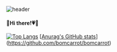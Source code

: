 ![header](https://capsule-render.vercel.app/api?type=waving&color=0:81BEF7,100:2ECCFA&height=180&section=header&text=🐟🐠&fontSize=30&fontColor=585858&fontAlign=85)
<h4>🐰Hi there!💗🥕</h4>

[![Top Langs](https://github-readme-stats.vercel.app/api/top-langs/?username=bomcarrot&layout=compact)](https://github.com/bomcarrot/bomcarrot)
[[Anurag's GitHub stats](https://github-readme-stats.vercel.app/api?username=bomcarrot)](https://github.com/bomcarrot/bomcarrot)


 
